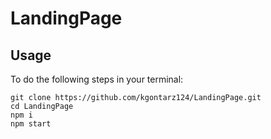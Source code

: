 # LandingPage

## Usage
To do the following steps in your terminal:

```
git clone https://github.com/kgontarz124/LandingPage.git
cd LandingPage
npm i
npm start
```
